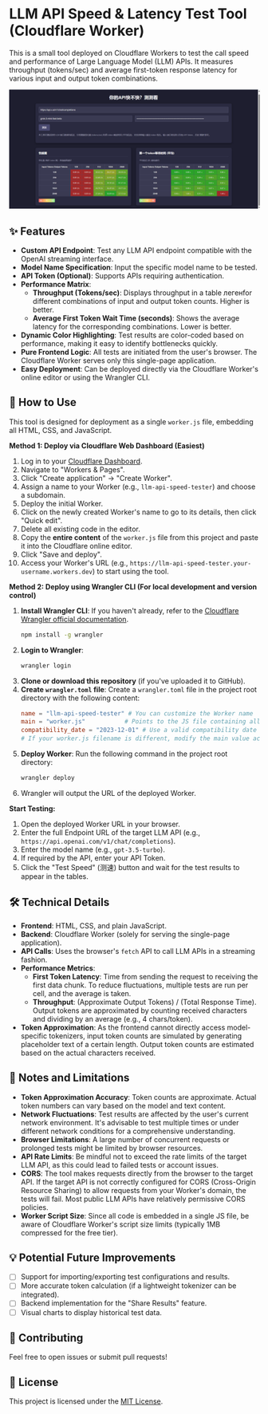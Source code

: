 # LLM API Speed & Latency Test Tool (Cloudflare Worker)

This is a small tool deployed on Cloudflare Workers to test the call speed and performance of Large Language Model (LLM) APIs. It measures throughput (tokens/sec) and average first-token response latency for various input and output token combinations.

![Tool Screenshot](placeholder.png)

## ✨ Features

*   **Custom API Endpoint**: Test any LLM API endpoint compatible with the OpenAI streaming interface.
*   **Model Name Specification**: Input the specific model name to be tested.
*   **API Token (Optional)**: Supports APIs requiring authentication.
*   **Performance Matrix**:
    *   **Throughput (Tokens/sec)**: Displays throughput in a table легенfor different combinations of input and output token counts. Higher is better.
    *   **Average First Token Wait Time (seconds)**: Shows the average latency for the corresponding combinations. Lower is better.
*   **Dynamic Color Highlighting**: Test results are color-coded based on performance, making it easy to identify bottlenecks quickly.
*   **Pure Frontend Logic**: All tests are initiated from the user's browser. The Cloudflare Worker serves only this single-page application.
*   **Easy Deployment**: Can be deployed directly via the Cloudflare Worker's online editor or using the Wrangler CLI.

## 🚀 How to Use

This tool is designed for deployment as a single `worker.js` file, embedding all HTML, CSS, and JavaScript.

**Method 1: Deploy via Cloudflare Web Dashboard (Easiest)**

1.  Log in to your [Cloudflare Dashboard](https://dash.cloudflare.com/).
2.  Navigate to "Workers & Pages".
3.  Click "Create application" -> "Create Worker".
4.  Assign a name to your Worker (e.g., `llm-api-speed-tester`) and choose a subdomain.
5.  Deploy the initial Worker.
6.  Click on the newly created Worker's name to go to its details, then click "Quick edit".
7.  Delete all existing code in the editor.
8.  Copy the **entire content** of the `worker.js` file from this project and paste it into the Cloudflare online editor.
9.  Click "Save and deploy".
10. Access your Worker's URL (e.g., `https://llm-api-speed-tester.your-username.workers.dev`) to start using the tool.

**Method 2: Deploy using Wrangler CLI (For local development and version control)**

1.  **Install Wrangler CLI**: If you haven't already, refer to the [Cloudflare Wrangler official documentation](https://developers.cloudflare.com/workers/wrangler/get-started/).
    ```bash
    npm install -g wrangler
    ```
2.  **Login to Wrangler**:
    ```bash
    wrangler login
    ```
3.  **Clone or download this repository** (if you've uploaded it to GitHub).
4.  **Create `wrangler.toml` file**:
    Create a `wrangler.toml` file in the project root directory with the following content:
    ```toml
    name = "llm-api-speed-tester" # You can customize the Worker name
    main = "worker.js"           # Points to the JS file containing all code
    compatibility_date = "2023-12-01" # Use a valid compatibility date
    # If your worker.js filename is different, modify the main value accordingly
    ```
5.  **Deploy Worker**:
    Run the following command in the project root directory:
    ```bash
    wrangler deploy
    ```
6.  Wrangler will output the URL of the deployed Worker.

**Start Testing:**

1.  Open the deployed Worker URL in your browser.
2.  Enter the full Endpoint URL of the target LLM API (e.g., `https://api.openai.com/v1/chat/completions`).
3.  Enter the model name (e.g., `gpt-3.5-turbo`).
4.  If required by the API, enter your API Token.
5.  Click the "Test Speed" (测速) button and wait for the test results to appear in the tables.

## 🛠️ Technical Details

*   **Frontend**: HTML, CSS, and plain JavaScript.
*   **Backend**: Cloudflare Worker (solely for serving the single-page application).
*   **API Calls**: Uses the browser's `fetch` API to call LLM APIs in a streaming fashion.
*   **Performance Metrics**:
    *   **First Token Latency**: Time from sending the request to receiving the first data chunk. To reduce fluctuations, multiple tests are run per cell, and the average is taken.
    *   **Throughput**: (Approximate Output Tokens) / (Total Response Time). Output tokens are approximated by counting received characters and dividing by an average (e.g., 4 chars/token).
*   **Token Approximation**: As the frontend cannot directly access model-specific tokenizers, input token counts are simulated by generating placeholder text of a certain length. Output token counts are estimated based on the actual characters received.

## 📝 Notes and Limitations

*   **Token Approximation Accuracy**: Token counts are approximate. Actual token numbers can vary based on the model and text content.
*   **Network Fluctuations**: Test results are affected by the user's current network environment. It's advisable to test multiple times or under different network conditions for a comprehensive understanding.
*   **Browser Limitations**: A large number of concurrent requests or prolonged tests might be limited by browser resources.
*   **API Rate Limits**: Be mindful not to exceed the rate limits of the target LLM API, as this could lead to failed tests or account issues.
*   **CORS**: The tool makes requests directly from the browser to the target API. If the target API is not correctly configured for CORS (Cross-Origin Resource Sharing) to allow requests from your Worker's domain, the tests will fail. Most public LLM APIs have relatively permissive CORS policies.
*   **Worker Script Size**: Since all code is embedded in a single JS file, be aware of Cloudflare Worker's script size limits (typically 1MB compressed for the free tier).

## 💡 Potential Future Improvements

*   [ ] Support for importing/exporting test configurations and results.
*   [ ] More accurate token calculation (if a lightweight tokenizer can be integrated).
*   [ ] Backend implementation for the "Share Results" feature.
*   [ ] Visual charts to display historical test data.

## 🤝 Contributing

Feel free to open issues or submit pull requests!

## 📄 License

This project is licensed under the [MIT License](LICENSE).
